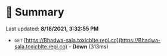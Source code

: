# 📖 Summary
Last updated: **8/18/2021, 3:32:55 PM**

- `GET` [https://Bhadwa-sala.toxicblte.repl.co](https://Bhadwa-sala.toxicblte.repl.co) - **Down** (313ms)

